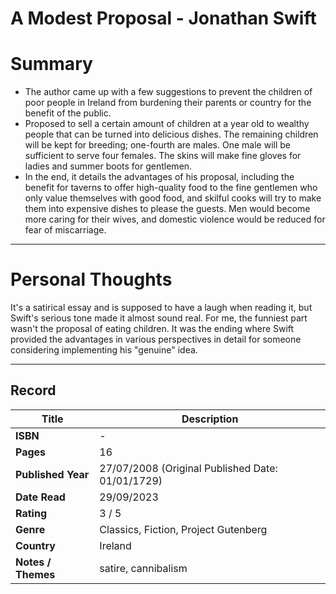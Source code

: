 # A Modest Proposal - Jonathan Swift

# Summary
- The author came up with a few suggestions to prevent the children of poor people in Ireland from burdening their parents or country for the benefit of the public.
- Proposed to sell a certain amount of children at a year old to wealthy people that can be turned into delicious dishes. The remaining children will be kept for breeding; one-fourth are males. One male will be sufficient to serve four females. The skins will make fine gloves for ladies and summer boots for gentlemen.
- In the end, it details the advantages of his proposal, including the benefit for taverns to offer high-quality food to the fine gentlemen who only value themselves with good food, and skilful cooks will try to make them into expensive dishes to please the guests. Men would become more caring for their wives, and domestic violence would be reduced for fear of miscarriage.

***

# Personal Thoughts
It's a satirical essay and is supposed to have a laugh when reading it, but Swift's serious tone made it almost sound real. For me, the funniest part wasn't the proposal of eating children. It was the ending where Swift provided the advantages in various perspectives in detail for someone considering implementing his "genuine" idea.

***

## Record
| Title | Description |
| -- | -- |
| **ISBN** | - |
| **Pages** | 16 |
| **Published Year** | 27/07/2008 (Original Published Date: 01/01/1729) |
| **Date Read** | 29/09/2023 |
| **Rating** | 3 / 5 |
| **Genre** | Classics, Fiction, Project Gutenberg |
| **Country** | Ireland |
| **Notes / Themes** | satire, cannibalism | 
